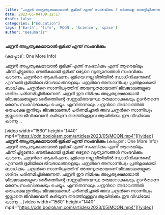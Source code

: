 ```yaml
---
title: "ചന്ദ്രൻ അപ്രത്യക്ഷമായാൽ ഭൂമിക്ക് എന്ത് സംഭവിക്കും ? നിങ്ങളെ ഞെട്ടിപ്പിക്കുന്ന ശാസ്ത്രസത്യങ്ങൾ"
date: 2023-05-04T09:12:17
draft: false
categories: ["Education"]
tags: ['Earth', 'life', 'MOON', 'Science', 'space']
author: "Beaumaris"
---
```


<strong>ചന്ദ്രൻ അപ്രത്യക്ഷമായാൽ ഭൂമിക്ക് എന്ത് സംഭവിക്കും</strong>

(കടപ്പാട് : One More Info)

ചന്ദ്രൻ അപ്രത്യക്ഷമായാൽ ഭൂമിക്ക് എന്ത് സംഭവിക്കും എന്ന് ആരെങ്കിലും ചിന്തിച്ചിട്ടുണ്ടോ. ഭൗതികമായി ഭൂമിക്ക് ഒട്ടേറെ വ്യത്യാസങ്ങൾ സംഭവിക്കും കാരണം ചന്ദ്രൻറെ ആകർഷണം ഭൂമിയെ നല്ല രീതിയിൽ സ്വാധീനിക്കുന്നുണ്ട്. എന്നാൽ ഭൂമിയിലെ ജീവജാലങ്ങളെയും ചന്ദ്രൻറെ അസാന്നിധ്യം പ്രതികൂലമായി ബാധിക്കും. ചന്ദ്രൻറെ സാന്നിധ്യത്തിന് അനുസൃതമായാണ് ജീവജാലങ്ങളുടെ ശരീരം പരിണമിച്ചിരിക്കുന്നത്. ചന്ദ്രൻ ഈ നിമിഷം അപ്രത്യക്ഷമായാൽ ജീവജാലങ്ങളുടെ ശരീരത്തിന്റെ സന്തുലിതാവസ്ഥ തരുമാറാക്കുകയും ഉടൻതന്നെ മരണം സംഭവിക്കുകയും ചെയ്യും. എന്നിരുന്നാലും ചന്ദ്രൻറെ അഭാവത്തിൽ ഒരുപക്ഷേ ഇനിയും ജീവജാലങ്ങൾ പരിണമിച്ചാൽ അവ ചന്ദ്രൻറെ സാന്നിധ്യം ഇല്ലാതെ ജീവിക്കുവാൻ കഴിയുന്ന തരത്തിലുള്ളവ ആയിരിക്കും.ഈ വീഡിയോ കാണൂ ..

[video width="1560" height="1440" mp4="https://cdn.boolokam.com/articles/2023/05/MOON.mp4"][/video]
**ചന്ദ്രൻ അപ്രത്യക്ഷമായാൽ ഭൂമിക്ക് എന്ത് സംഭവിക്കും** (കടപ്പാട് : One More Info) ചന്ദ്രൻ അപ്രത്യക്ഷമായാൽ ഭൂമിക്ക് എന്ത് സംഭവിക്കും എന്ന് ആരെങ്കിലും ചിന്തിച്ചിട്ടുണ്ടോ. ഭൗതികമായി ഭൂമിക്ക് ഒട്ടേറെ വ്യത്യാസങ്ങൾ സംഭവിക്കും കാരണം ചന്ദ്രൻറെ ആകർഷണം ഭൂമിയെ നല്ല രീതിയിൽ സ്വാധീനിക്കുന്നുണ്ട്. എന്നാൽ ഭൂമിയിലെ ജീവജാലങ്ങളെയും ചന്ദ്രൻറെ അസാന്നിധ്യം പ്രതികൂലമായി ബാധിക്കും. ചന്ദ്രൻറെ സാന്നിധ്യത്തിന് അനുസൃതമായാണ് ജീവജാലങ്ങളുടെ ശരീരം പരിണമിച്ചിരിക്കുന്നത്. ചന്ദ്രൻ ഈ നിമിഷം അപ്രത്യക്ഷമായാൽ ജീവജാലങ്ങളുടെ ശരീരത്തിന്റെ സന്തുലിതാവസ്ഥ തരുമാറാക്കുകയും ഉടൻതന്നെ മരണം സംഭവിക്കുകയും ചെയ്യും. എന്നിരുന്നാലും ചന്ദ്രൻറെ അഭാവത്തിൽ ഒരുപക്ഷേ ഇനിയും ജീവജാലങ്ങൾ പരിണമിച്ചാൽ അവ ചന്ദ്രൻറെ സാന്നിധ്യം ഇല്ലാതെ ജീവിക്കുവാൻ കഴിയുന്ന തരത്തിലുള്ളവ ആയിരിക്കും.ഈ വീഡിയോ കാണൂ .. [video width="1560" height="1440" mp4="https://cdn.boolokam.com/articles/2023/05/MOON.mp4"][/video]
